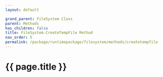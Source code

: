 ```yaml
---
layout: default

grand_parent: FileSystem Class
parent: Methods
has_children: false
title: FileSystem.CreateTempFile Method
nav_order: 5
permalink: /package/runtimepackage/filesystem/methods/createtempfile
---
```

# {{ page.title }}